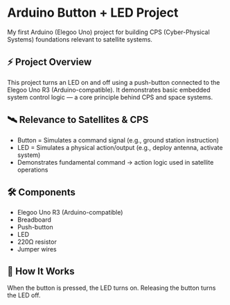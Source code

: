 # Arduino Button + LED Project

My first Arduino (Elegoo Uno) project for building CPS (Cyber-Physical Systems) foundations relevant to satellite systems.

## ⚡ Project Overview
This project turns an LED on and off using a push-button connected to the Elegoo Uno R3 (Arduino-compatible). It demonstrates basic embedded system control logic — a core principle behind CPS and space systems.

## 🛰 Relevance to Satellites & CPS
- Button = Simulates a command signal (e.g., ground station instruction)
- LED = Simulates a physical action/output (e.g., deploy antenna, activate system)
- Demonstrates fundamental command → action logic used in satellite operations

## 🛠 Components
- Elegoo Uno R3 (Arduino-compatible)
- Breadboard
- Push-button
- LED
- 220Ω resistor
- Jumper wires

## 📝 How It Works
When the button is pressed, the LED turns on. Releasing the button turns the LED off.
